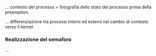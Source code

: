 ...
contesto del processo = fotografia dello stato del processo prima della preemption.

...
differenziazione tra processi interni ed esterni nel cambio di contesto verso il kernel

### Realizzazione del semaforo
...